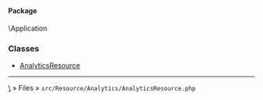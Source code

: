 ## 

#### Package
\Application







### Classes
* [AnalyticsResource](classes/AnalyticsResource)






***
[\\](Home) » Files » `src/Resource/Analytics/AnalyticsResource.php`